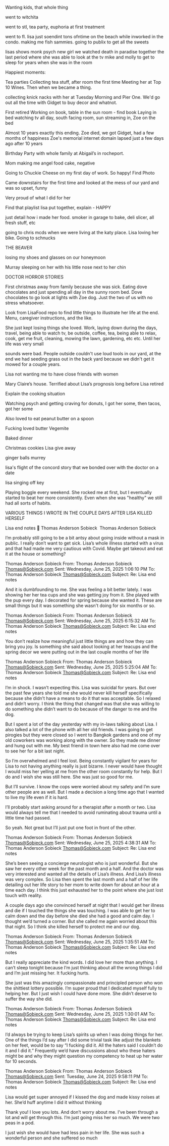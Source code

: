Wanting kids, that whole thing

went to witchita

went to stl, tea party, euphoria at first treatment

went to fl. lisa just soendint tons ofntime on the beach while inworked in the condo. making me fish sammies. going to publix to get all the sweets 

lisas shows 
monk 
psych
new girl
we watched death in paradise together the last period where she was able to look at the tv 
mike and molly to get to sleep for years when she was in the room

Happiest moments:

Tea parties
Collecting tea stuff, after room the first time
Meeting her at Top 10 Wines. Then when we became a thing. 

collecting knick nacks with her at Tuesday Morning and Pier One. We'd go out all the time with Gidget to buy decor and whatnot. 

First retired
    Working on book, table in the sun room - find book
    Laying in bed watching tv all day, south facing room, sun streaming in, Zoe on the bed

Almost 10 years exactly this ending. Zoe died, we got Gidget, had a few months of happiness
    Zoe's memorial internet domain lapsed just a few days ago after 10 years


Birthday Party with whole family at Abigail’s in rocheport.

Mom making me angel food cake, negative

Going to Chuckie Cheese on my first day of work. So happy! Find Photo

Came downstairs for the first time and looked at the mess of our yard and was so upset, funny 

Very proud of what I did for her

Find that playlist lisa put together, explain - HAPPY

just detail how i made her food. smoker in garage to bake, deli slicer, all fresh stuff, etc 

going to chris mcds when we were living at the katy place. Lisa loving her bike. Going to schnucks

THE BEAVER

losing my shoes and glasses on our honeymoon 

Murray sleeping on her with his little nose next to her chin

DOCTOR HORROR STORIES

First christmas away from family because she was sick. Eating dove chocolates and just spending all day in the sunny room bed. Dove chocolates to go look at lights with Zoe dog. Just the two of us with no stress whatsoever.

Look from LisaFood repo to find little things to illustrate her life at the end. Menu, caregiver instructions, and the like.

She just kept losing things she loved. Work, laying down during the days, travel, being able to watch tv, be outside, coffee, tea, being able to relax, cook, get me fruit, cleaning, mowing the lawn, gardening, etc etc. Until her life was very small

sounds were bad. People outside couldn't use loud tools in our yard, at the end we had seeding grass out in the back yard because we didn't get it mowed for a couple years. 


Lisa not wanting me to have close friends with women

Mary Claire’s house. Terrified about Lisa’s prognosis long before Lisa retired

Explain the cooking situation

Watching psych and getting craving for donuts, I got her some, then tacos, got her some

Also loved to eat peanut butter on a spoon

Fucking loved butter Vegemite

Baked dinner

Christmas cookies Lisa give away

ginger balls murrey

lisa's flight of the concord story that we bonded over with the doctor on a date

lisa singing off key

Playing boggle every weekend. She rocked me at first, but I eventually started to beat her more consistently. Even when she was "healthy" we still had all sorts of habits.










VARIOUS THINGS I WROTE IN THE COUPLE DAYS AFTER LISA KILLED HERSELF

Lisa end notes 

Thomas Anderson Sobieck
​
Thomas Anderson Sobieck​

I’m probably still going to be a bit antsy about going inside without a mask in public. I really don’t want to get sick. Lisa’s whole illness started with a virus and that had made me very cautious with Covid. Maybe get takeout and eat it at the house or something?





Thomas Anderson Sobieck
From: Thomas Anderson Sobieck <Thomas@Sobieck.com>
Sent: Wednesday, June 25, 2025 1:06:10 PM
To: Thomas Anderson Sobieck <Thomas@Sobieck.com>
Subject: Re: Lisa end notes
 

And it is dumbfounding to me. She was feeling a bit better lately. I was showing her her tea cups and she was getting joy from it. She played with the pup every day. I decorated for spring because she wanted it. These are small things but it was something she wasn't doing for six months or so. 


Thomas Anderson Sobieck
From: Thomas Anderson Sobieck <Thomas@Sobieck.com>
Sent: Wednesday, June 25, 2025 6:15:32 AM
To: Thomas Anderson Sobieck <Thomas@Sobieck.com>
Subject: Re: Lisa end notes
 
You don’t realize how meaningful just little things are and how they can bring you joy. Is something she said about looking at her teacups and the spring decor we were putting out in the last couple months of her life 

Thomas Anderson Sobieck
From: Thomas Anderson Sobieck <Thomas@Sobieck.com>
Sent: Wednesday, June 25, 2025 5:25:04 AM
To: Thomas Anderson Sobieck <Thomas@Sobieck.com>
Subject: Re: Lisa end notes
 
I’m in shock. I wasn’t expecting this. Lisa was suicidal for years. But over the past few years she told me she would never kill herself specifically because she didn’t have a means to do it that was acceptable. So I relaxed and didn’t worry. I think the thing that changed was that she was willing to do something she didn’t want to do because of the danger to me and the dog. 

But I spent a lot of the day yesterday with my in-laws talking about Lisa. I also talked a lot of the phone with all her old friends. I was going to get pirogies but they were closed so I went to Bangkok gardens and one of my old coworkers was working along with the owner. So they made me dinner and hung out with me. My best friend in town here also had me come over to see her for a bit last night. 

So I’m overwhelmed and I feel lost. Being constantly vigilant for years for Lisa to not having anything really is just bizarre. I never would have thought I would miss her yelling at me from the other room constantly for help. But I do and I wish she was still here. She was just so good for me. 

But I’ll survive. I know the cops were worried about my safety and I’m sure other people are as well. But I made a decision a long time ago that I wanted to live my life even if it is hard. 

I’ll probably start asking around for a therapist after a month or two. Lisa would always tell me that I needed to avoid ruminating about trauma until a little time had passed. 

So yeah. Not great but I’ll just put one foot in front of the other.

Thomas Anderson Sobieck
From: Thomas Anderson Sobieck <Thomas@Sobieck.com>
Sent: Wednesday, June 25, 2025 4:38:31 AM
To: Thomas Anderson Sobieck <Thomas@Sobieck.com>
Subject: Re: Lisa end notes
 
She’s been seeing a concierge neurologist who is just wonderful. But she saw her every other week for the past month and a half. And the doctor was very interested and wanted all the details of Lisa’s illness. And Lisa’s illness was very complex. So Lisa then spent the last month and a half of her life detailing out her life story to her mom to write down for about an hour at a time each day. I think this just exhausted her to the point where she just lost touch with reality. 

A couple days ago she convinced herself at night that I would get her illness and die if I touched the things she was touching. I was able to get her to calm down and the day before she died she had a good and calm day. I thought we’d turned a corner. But she called me again worried about this that night. So I think she killed herself to protect me and our dog. 

Thomas Anderson Sobieck
From: Thomas Anderson Sobieck <Thomas@Sobieck.com>
Sent: Wednesday, June 25, 2025 1:35:51 AM
To: Thomas Anderson Sobieck <Thomas@Sobieck.com>
Subject: Re: Lisa end notes
 
But I really appreciate the kind words. I did love her more than anything. I can’t sleep tonight because I’m just thinking about all the wrong things I did and I’m just missing her. It fucking hurts. 

She just was this amazingly compassionate and principled person who won the shittiest lottery possible. I’m super proud that I dedicated myself fully to helping her. But I just wish I could have done more. She didn’t deserve to suffer the way she did. 

Thomas Anderson Sobieck
From: Thomas Anderson Sobieck <Thomas@Sobieck.com>
Sent: Wednesday, June 25, 2025 1:30:01 AM
To: Thomas Anderson Sobieck <Thomas@Sobieck.com>
Subject: Re: Lisa end notes
 
I’d always be trying to keep Lisa’s spirits up when I was doing things for her. One of the things I’d say after I did some trivial task like adjust the blankets on her feet, would be to say “I fucking did it. All the haters said I couldn’t do it and I did it.” Frequently we’d have discussions about who these haters might be and why they might question my competency to heat up her water for 10 seconds. 

Thomas Anderson Sobieck
From: Thomas Anderson Sobieck <Thomas@Sobieck.com>
Sent: Tuesday, June 24, 2025 9:58:11 PM
To: Thomas Anderson Sobieck <Thomas@Sobieck.com>
Subject: Re: Lisa end notes
 
Lisa would get super annoyed if I kissed the dog and made kissy noises at her. She’d huff anytime I did it without thinking 






Thank you! I love you lots. And don’t worry about me. I’ve been through a lot and will get through this. I’m just going miss her so much. We were two peas in a pod. 

I just wish she would have had less pain in her life. She was such a wonderful person and she suffered so much 

